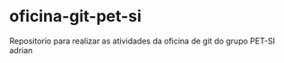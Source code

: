 # oficina-git-pet-si
Repositorio para realizar as atividades da oficina de git do grupo PET-SI
adrian
